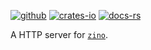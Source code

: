 [![github]](https://github.com/zino-rs/zino)
[![crates-io]](https://crates.io/crates/zino-server)
[![docs-rs]](https://docs.rs/zino-server)

[github]: https://img.shields.io/badge/github-8da0cb?labelColor=555555&logo=github
[crates-io]: https://img.shields.io/badge/crates.io-fc8d62?labelColor=555555&logo=rust
[docs-rs]: https://img.shields.io/badge/docs.rs-66c2a5?labelColor=555555&logo=docs.rs

A HTTP server for [`zino`].

[`zino`]: https://github.com/zino-rs/zino
